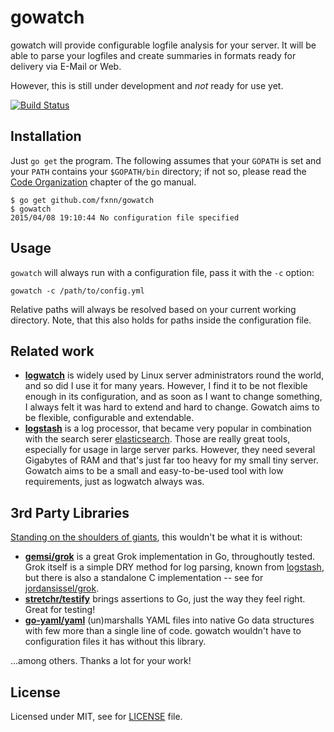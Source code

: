 # gowatch

gowatch will provide configurable logfile analysis for your server. It will be able to parse your logfiles and create
summaries in formats ready for delivery via E-Mail or Web.

However, this is still under development and _not_ ready for use yet.

[![Build Status](https://travis-ci.org/fxnn/gowatch.svg)](https://travis-ci.org/fxnn/gowatch)

## Installation

Just `go get` the program.
The following assumes that your `GOPATH` is set and your `PATH` contains your `$GOPATH/bin` directory;
if not so, please read the [Code Organization](https://golang.org/doc/code.html#Organization) chapter of the go manual.

```
$ go get github.com/fxnn/gowatch
$ gowatch
2015/04/08 19:10:44 No configuration file specified
```

## Usage

`gowatch` will always run with a configuration file, pass it with the `-c` option:

```
gowatch -c /path/to/config.yml
```

Relative paths will always be resolved based on your current working directory. Note, that this also holds for paths
inside the configuration file.

## Related work

* **[logwatch](http://logwatch.sourceforge.net)** is widely used by Linux server administrators round the world, and so
  did I use it for many years. However, I find it to be not flexible enough in its configuration, and as soon as I want
  to change something, I always felt it was hard to extend and hard to change. Gowatch aims to be flexible, configurable
  and extendable.
* **[logstash](http://logstash.net)** is a log processor, that became very popular in combination with the search serer
  [elasticsearch](http://www.elasticsearch.org). Those are really great tools, especially for usage in large server
  parks. However, they need several Gigabytes of RAM and that's just far too heavy for my small tiny server. Gowatch
  aims to be a small and easy-to-be-used tool with low requirements, just as logwatch always was.

## 3rd Party Libraries

[Standing on the shoulders of giants](http://en.wikipedia.org/wiki/Standing_on_the_shoulders_of_giants), this wouldn't
be what it is without:

* **[gemsi/grok](http://github.com/gemsi/grok)** is a great Grok implementation in Go, throughoutly tested.
  Grok itself is a simple DRY method for log parsing, known from
  [logstash](http://logstash.net/docs/latest/filters/grok), but there is also a standalone C implementation -- see for
  [jordansissel/grok](https://github.com/jordansissel/grok).
* **[stretchr/testify](http://github.com/stretchr/testify)** brings assertions to Go, just the way they feel right.
  Great for testing!
* **[go-yaml/yaml](https://github.com/go-yaml/yaml)** (un)marshalls YAML files into native Go data structures with few
  more than a single line of code. gowatch wouldn't have to configuration files it has without this library.

...among others. Thanks a lot for your work!

## License

Licensed under MIT, see for [LICENSE](LICENSE) file.
